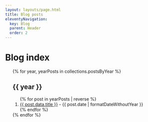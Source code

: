 ```yaml
---
layout: layouts/page.html
title: Blog posts
eleventyNavigation:
  key: Blog
  parent: Header
  order: 2
---
```


# Blog index

<ol class="stack index">
{% for year, yearPosts in collections.postsByYear %}
  <h2>{{ year }}</h2>
  <ol class="stack">
  {% for post in yearPosts | reverse %}
  <li>
    <a href="{{post.url}}">{{ post.data.title }}</a> -
    <time dateTime={{post.date | formatDateWithoutYear }}>{{ post.date | formatDateWithoutYear }}</time>
  </li>
  {% endfor %}
  </ol>
{% endfor %}
</ol>
